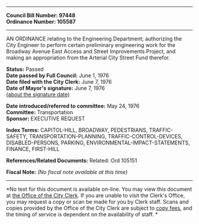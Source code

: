 * * * * *  
  
**Council Bill Number: [](#h0)[](#h2)97448**   
**Ordinance Number: 105587**  
  
* * * * *  
  
AN ORDINANCE relating to the Engineering Department; authorizing the City Engineer to perform certain preliminary engineering work for the Broadway Avenue East Access and Street Improvements Project, and making an appropriation from the Arterial City Street Fund therefor.  
  
**Status:** Passed   
**Date passed by Full Council:** June 1, 1976   
**Date filed with the City Clerk:** June 7, 1976   
**Date of Mayor's signature:** June 7, 1976   
[(about the signature date)](/~public/approvaldate.htm)   
  
  
**Date introduced/referred to committee:** May 24, 1976   
**Committee:** Transportation   
**Sponsor:** EXECUTIVE REQUEST   
  
**Index Terms:** CAPITOL-HILL, BROADWAY, PEDESTRIANS, TRAFFIC-SAFETY, TRANSPORTATION-PLANNING, TRAFFIC-CONTROL-DEVICES, DISABLED-PERSONS, PARKING, ENVIRONMENTAL-IMPACT-STATEMENTS, FINANCE, FIRST-HILL  
  
**References/Related Documents:** Related: Ord 105151  
  
**Fiscal Note:** *(No fiscal note available at this time)*  
  
* * * * *  
  
*No text for this document is available on-line. You may view this document at [the Office of the City Clerk](http://www.seattle.gov/leg/clerk/contactUs.htm). If you are unable to visit the Clerk's Office, you may request a copy or scan be made for you by Clerk staff. Scans and copies provided by the Office of the City Clerk are subject to [copy fees](http://clerk.seattle.gov/~public/clerkfees.htm), and the timing of service is dependent on the availability of staff. *  
  
  
